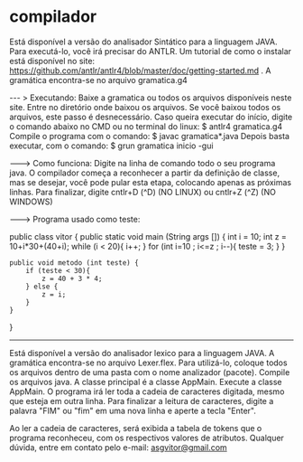 # compilador

Está disponível a versão do analisador Sintático para a linguagem JAVA.
Para executá-lo, você irá precisar do ANTLR. Um tutorial de como o instalar está disponível no site: https://github.com/antlr/antlr4/blob/master/doc/getting-started.md .
A gramática encontra-se no arquivo gramatica.g4

--- > Executando: 
Baixe a gramatica ou todos os arquivos disponíveis neste site. 
Entre no diretório onde baixou os arquivos.
Se você baixou todos os arquivos, este passo é desnecessário. Caso queira executar do início, digite o comando abaixo no CMD ou no terminal do linux:
$ antlr4 gramatica.g4
Compile o programa com o comando:
$ javac gramatica*.java
Depois basta executar, com o comando:
$ grun gramatica inicio -gui

---> Como funciona:
Digite na linha de comando todo o seu programa java. O compilador começa a reconhecer a partir da definição de classe, mas se desejar, você pode pular esta etapa, colocando apenas as próximas linhas.
Para finalizar, digite cntlr+D (^D) (NO LINUX) ou cntlr+Z (^Z) (NO WINDOWS)

---> Programa usado como teste:

public class vitor { 
	public static void main (String args []) {
		int i = 10;
		int z = 10+i*30+(40+i);
		while (i < 20){
			i++;
		}
		for (int i=10 ; i<=z ; i--){
			teste = 3;
		}
	}

	public void metodo (int teste) {
		if (teste < 30){
			z = 40 + 3 * 4;
		} else {
			z = i;
		}
	}	
}


-----------------------------------------------------------------------------------------------------
Está disponível a versão do analisador lexico para a linguagem JAVA.
A gramática encontra-se no arquivo Lexer.flex.
Para utilizá-lo, coloque todos os arquivos dentro de uma pasta com o nome analizador (pacote).
Compile os arquivos java. A classe principal é a classe AppMain.
Execute a classe AppMain.
O programa irá ler toda a cadeia de caracteres digitada, mesmo que esteja em outra linha.
Para finalizar a leitura de caracteres, digite a palavra "FIM" ou "fim" em uma nova linha e aperte a tecla "Enter".

Ao ler a cadeia de caracteres, será exibida a tabela de tokens que o programa reconheceu, com os respectivos valores de atributos.
Qualquer dúvida, entre em contato pelo e-mail: asgvitor@gmail.com
